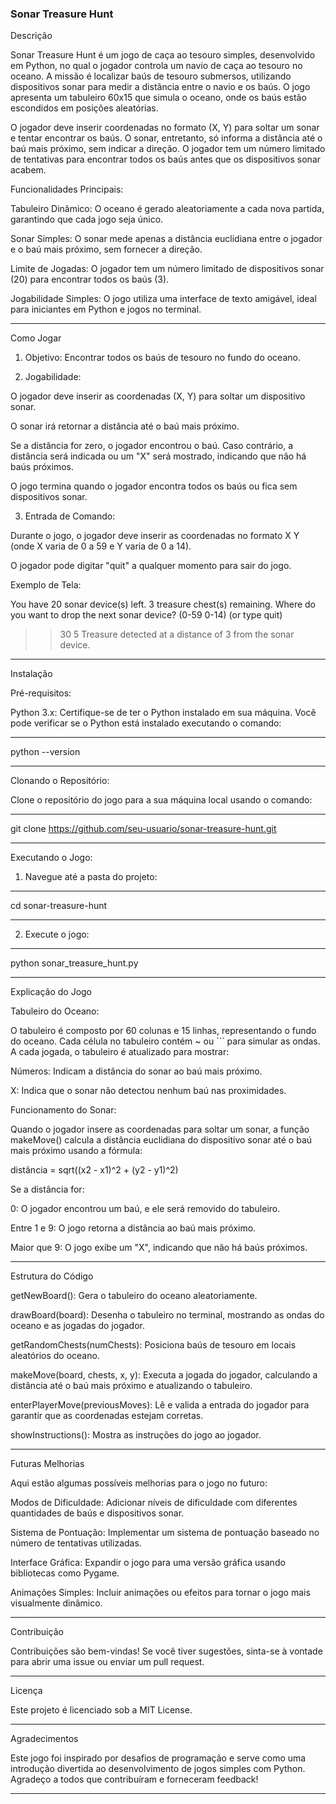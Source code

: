 

### Sonar Treasure Hunt

Descrição

Sonar Treasure Hunt é um jogo de caça ao tesouro simples, desenvolvido em Python, no qual o jogador controla um navio de caça ao tesouro no oceano.
A missão é localizar baús de tesouro submersos, utilizando dispositivos sonar para medir a distância entre o navio e os baús. O jogo apresenta um tabuleiro 60x15 que simula o oceano, onde os baús estão escondidos em posições aleatórias.

O jogador deve inserir coordenadas no formato (X, Y) para soltar um sonar e tentar encontrar os baús. O sonar, entretanto, só informa a distância até o baú mais próximo, sem indicar a direção. O jogador tem um número limitado de tentativas para encontrar todos os baús antes que os dispositivos sonar acabem.

Funcionalidades Principais:

Tabuleiro Dinâmico: O oceano é gerado aleatoriamente a cada nova partida, garantindo que cada jogo seja único.

Sonar Simples: O sonar mede apenas a distância euclidiana entre o jogador e o baú mais próximo, sem fornecer a direção.

Limite de Jogadas: O jogador tem um número limitado de dispositivos sonar (20) para encontrar todos os baús (3).

Jogabilidade Simples: O jogo utiliza uma interface de texto amigável, ideal para iniciantes em Python e jogos no terminal.



---

Como Jogar

1. Objetivo: Encontrar todos os baús de tesouro no fundo do oceano.


2. Jogabilidade:

O jogador deve inserir as coordenadas (X, Y) para soltar um dispositivo sonar.

O sonar irá retornar a distância até o baú mais próximo.

Se a distância for zero, o jogador encontrou o baú. Caso contrário, a distância será indicada ou um "X" será mostrado, indicando que não há baús próximos.

O jogo termina quando o jogador encontra todos os baús ou fica sem dispositivos sonar.



3. Entrada de Comando:

Durante o jogo, o jogador deve inserir as coordenadas no formato X Y (onde X varia de 0 a 59 e Y varia de 0 a 14).

O jogador pode digitar "quit" a qualquer momento para sair do jogo.




Exemplo de Tela:

You have 20 sonar device(s) left. 3 treasure chest(s) remaining.
Where do you want to drop the next sonar device? (0-59 0-14) (or type quit)
>> 30 5
Treasure detected at a distance of 3 from the sonar device.


---

Instalação

Pré-requisitos:

Python 3.x: Certifique-se de ter o Python instalado em sua máquina. Você pode verificar se o Python está instalado executando o comando:

---

python --version

---

Clonando o Repositório:

Clone o repositório do jogo para a sua máquina local usando o comando:

---

git clone https://github.com/seu-usuario/sonar-treasure-hunt.git

---

Executando o Jogo:

1. Navegue até a pasta do projeto:

---

cd sonar-treasure-hunt

---


2. Execute o jogo:

---

python sonar_treasure_hunt.py

---

Explicação do Jogo

Tabuleiro do Oceano:

O tabuleiro é composto por 60 colunas e 15 linhas, representando o fundo do oceano. Cada célula no tabuleiro contém ~ ou ``` para simular as ondas. A cada jogada, o tabuleiro é atualizado para mostrar:

Números: Indicam a distância do sonar ao baú mais próximo.

X: Indica que o sonar não detectou nenhum baú nas proximidades.


Funcionamento do Sonar:

Quando o jogador insere as coordenadas para soltar um sonar, a função makeMove() calcula a distância euclidiana do dispositivo sonar até o baú mais próximo usando a fórmula:

distância = sqrt((x2 - x1)^2 + (y2 - y1)^2)

Se a distância for:

0: O jogador encontrou um baú, e ele será removido do tabuleiro.

Entre 1 e 9: O jogo retorna a distância ao baú mais próximo.

Maior que 9: O jogo exibe um "X", indicando que não há baús próximos.



---

Estrutura do Código

getNewBoard(): Gera o tabuleiro do oceano aleatoriamente.

drawBoard(board): Desenha o tabuleiro no terminal, mostrando as ondas do oceano e as jogadas do jogador.

getRandomChests(numChests): Posiciona baús de tesouro em locais aleatórios do oceano.

makeMove(board, chests, x, y): Executa a jogada do jogador, calculando a distância até o baú mais próximo e atualizando o tabuleiro.

enterPlayerMove(previousMoves): Lê e valida a entrada do jogador para garantir que as coordenadas estejam corretas.

showInstructions(): Mostra as instruções do jogo ao jogador.



---

Futuras Melhorias

Aqui estão algumas possíveis melhorias para o jogo no futuro:

Modos de Dificuldade: Adicionar níveis de dificuldade com diferentes quantidades de baús e dispositivos sonar.

Sistema de Pontuação: Implementar um sistema de pontuação baseado no número de tentativas utilizadas.

Interface Gráfica: Expandir o jogo para uma versão gráfica usando bibliotecas como Pygame.

Animações Simples: Incluir animações ou efeitos para tornar o jogo mais visualmente dinâmico.



---

Contribuição

Contribuições são bem-vindas! Se você tiver sugestões, sinta-se à vontade para abrir uma issue ou enviar um pull request.


---

Licença

Este projeto é licenciado sob a MIT License.


---

Agradecimentos

Este jogo foi inspirado por desafios de programação e serve como uma introdução divertida ao desenvolvimento de jogos simples com Python. Agradeço a todos que contribuíram e forneceram feedback!


---
